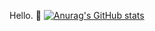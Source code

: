 Hello. 👋
[![Anurag's GitHub stats](https://github-readme-stats.vercel.app/api?username=faderzz)](https://github.com/anuraghazra/github-readme-stats)

